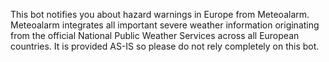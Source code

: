 This bot notifies you about hazard warnings in Europe from Meteoalarm. Meteoalarm integrates all important severe weather information originating from the official National Public Weather Services across all European countries. It is provided AS-IS so please do not rely completely on this bot.
